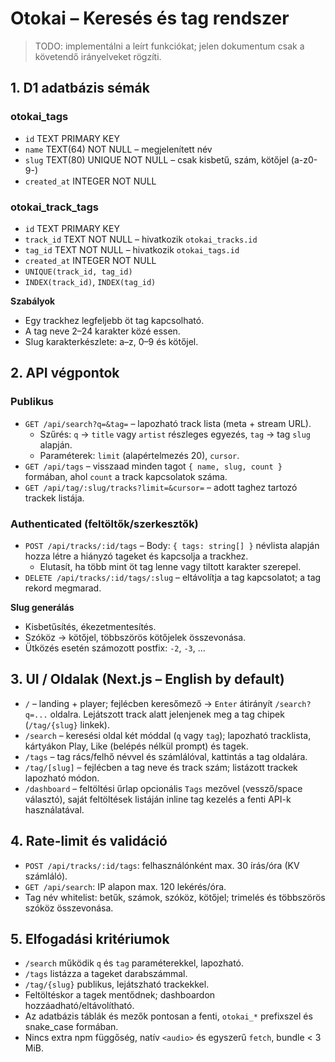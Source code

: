 # Otokai – Keresés és tag rendszer

> TODO: implementálni a leírt funkciókat; jelen dokumentum csak a követendő irányelveket rögzíti.

## 1. D1 adatbázis sémák

### otokai_tags

- `id` TEXT PRIMARY KEY
- `name` TEXT(64) NOT NULL – megjelenített név
- `slug` TEXT(80) UNIQUE NOT NULL – csak kisbetű, szám, kötőjel (a-z0-9-)
- `created_at` INTEGER NOT NULL

### otokai_track_tags

- `id` TEXT PRIMARY KEY
- `track_id` TEXT NOT NULL – hivatkozik `otokai_tracks.id`
- `tag_id` TEXT NOT NULL – hivatkozik `otokai_tags.id`
- `created_at` INTEGER NOT NULL
- `UNIQUE(track_id, tag_id)`
- `INDEX(track_id)`, `INDEX(tag_id)`

**Szabályok**
- Egy trackhez legfeljebb öt tag kapcsolható.
- A tag neve 2–24 karakter közé essen.
- Slug karakterkészlete: a–z, 0–9 és kötőjel.

## 2. API végpontok

### Publikus

- `GET /api/search?q=&tag=` – lapozható track lista (meta + stream URL).
  - Szűrés: `q` → `title` vagy `artist` részleges egyezés, `tag` → tag `slug` alapján.
  - Paraméterek: `limit` (alapértelmezés 20), `cursor`.
- `GET /api/tags` – visszaad minden tagot `{ name, slug, count }` formában, ahol `count` a track kapcsolatok száma.
- `GET /api/tag/:slug/tracks?limit=&cursor=` – adott taghez tartozó trackek listája.

### Authenticated (feltöltők/szerkesztők)

- `POST /api/tracks/:id/tags` – Body: `{ tags: string[] }` névlista alapján hozza létre a hiányzó tageket és kapcsolja a trackhez.
  - Elutasít, ha több mint öt tag lenne vagy tiltott karakter szerepel.
- `DELETE /api/tracks/:id/tags/:slug` – eltávolítja a tag kapcsolatot; a tag rekord megmarad.

**Slug generálás**
- Kisbetűsítés, ékezetmentesítés.
- Szóköz → kötőjel, többszörös kötőjelek összevonása.
- Ütközés esetén számozott postfix: `-2`, `-3`, ...

## 3. UI / Oldalak (Next.js – English by default)

- `/` – landing + player; fejlécben keresőmező → `Enter` átirányít `/search?q=...` oldalra. Lejátszott track alatt jelenjenek meg a tag chipek (`/tag/{slug}` linkek).
- `/search` – keresési oldal két móddal (`q` vagy `tag`); lapozható tracklista, kártyákon Play, Like (belépés nélkül prompt) és tagek.
- `/tags` – tag rács/felhő névvel és számlálóval, kattintás a tag oldalára.
- `/tag/[slug]` – fejlécben a tag neve és track szám; listázott trackek lapozható módon.
- `/dashboard` – feltöltési űrlap opcionális `Tags` mezővel (vessző/space választó), saját feltöltések listáján inline tag kezelés a fenti API-k használatával.

## 4. Rate-limit és validáció

- `POST /api/tracks/:id/tags`: felhasználónként max. 30 írás/óra (KV számláló).
- `GET /api/search`: IP alapon max. 120 lekérés/óra.
- Tag név whitelist: betűk, számok, szóköz, kötőjel; trimelés és többszörös szóköz összevonása.

## 5. Elfogadási kritériumok

- `/search` működik `q` és `tag` paraméterekkel, lapozható.
- `/tags` listázza a tageket darabszámmal.
- `/tag/{slug}` publikus, lejátszható trackekkel.
- Feltöltéskor a tagek mentődnek; dashboardon hozzáadható/eltávolítható.
- Az adatbázis táblák és mezők pontosan a fenti, `otokai_*` prefixszel és snake_case formában.
- Nincs extra npm függőség, natív `<audio>` és egyszerű `fetch`, bundle < 3 MiB.

